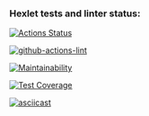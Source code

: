 ### Hexlet tests and linter status:

[![Actions Status](https://github.com/sonyaozzy/frontend-project-lvl2/workflows/hexlet-check/badge.svg)](https://github.com/sonyaozzy/frontend-project-lvl2/actions)

[![github-actions-lint](https://github.com/sonyaozzy/frontend-project-lvl2/actions/workflows/actions-lint-test.yml/badge.svg)](https://github.com/sonyaozzy/frontend-project-lvl2/actions)

[![Maintainability](https://api.codeclimate.com/v1/badges/5b858da388318cdba8bf/maintainability)](https://codeclimate.com/github/sonyaozzy/frontend-project-lvl2/maintainability)

[![Test Coverage](https://api.codeclimate.com/v1/badges/5b858da388318cdba8bf/test_coverage)](https://codeclimate.com/github/sonyaozzy/frontend-project-lvl2/test_coverage)

[![asciicast](https://asciinema.org/a/4OEcM1zNlPeGXWBpPfh6W2Cle.svg)](https://asciinema.org/a/4OEcM1zNlPeGXWBpPfh6W2Cle)
